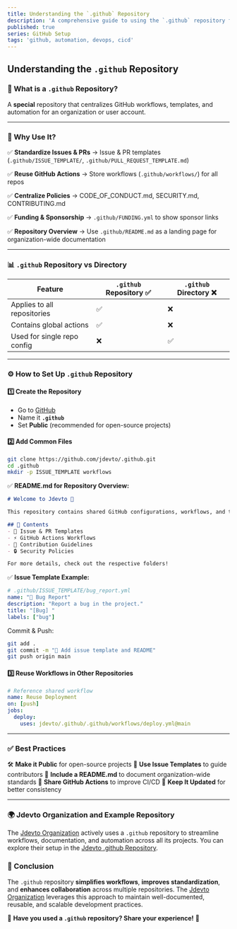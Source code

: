 ```yaml
---
title: Understanding the `.github` Repository
description: 'A comprehensive guide to using the `.github` repository for workflow automation, issue templates, and CI/CD standardization. Learn how Jdevto utilizes it for streamlined development.'
published: true
series: GitHub Setup
tags: 'github, automation, devops, cicd'
---
```


## Understanding the `.github` Repository

### 📌 What is a `.github` Repository?

A **special** repository that centralizes GitHub workflows, templates, and automation for an organization or user account.

---

### 🚀 Why Use It?

✅ **Standardize Issues & PRs** → Issue & PR templates (`.github/ISSUE_TEMPLATE/`, `.github/PULL_REQUEST_TEMPLATE.md`)

✅ **Reuse GitHub Actions** → Store workflows (`.github/workflows/`) for all repos

✅ **Centralize Policies** → CODE_OF_CONDUCT.md, SECURITY.md, CONTRIBUTING.md

✅ **Funding & Sponsorship** → `.github/FUNDING.yml` to show sponsor links

✅ **Repository Overview** → Use `.github/README.md` as a landing page for organization-wide documentation

---

### 📊 `.github` Repository vs Directory

| Feature                      | `.github` Repository ✅ | `.github` Directory ❌ |
|------------------------------|----------------------|------------------|
| Applies to all repositories | ✅                    | ❌                |
| Contains global actions      | ✅                    | ❌                |
| Used for single repo config  | ❌                    | ✅                |

---

### ⚙️ How to Set Up `.github` Repository

#### 1️⃣ **Create the Repository**

- Go to [GitHub](https://github.com/new)
- Name it **`.github`**
- Set **Public** (recommended for open-source projects)

#### 2️⃣ **Add Common Files**

```bash
git clone https://github.com/jdevto/.github.git
cd .github
mkdir -p ISSUE_TEMPLATE workflows
```

✅ **README.md for Repository Overview:**

```markdown
# Welcome to Jdevto 🚀

This repository contains shared GitHub configurations, workflows, and templates used across all Jdevto projects.

## 🔹 Contents
- 📝 Issue & PR Templates
- ⚡ GitHub Actions Workflows
- 📜 Contribution Guidelines
- 🔒 Security Policies

For more details, check out the respective folders!
```

✅ **Issue Template Example:**

```yaml
# .github/ISSUE_TEMPLATE/bug_report.yml
name: "🐞 Bug Report"
description: "Report a bug in the project."
title: "[Bug] "
labels: ["bug"]
```

Commit & Push:

```bash
git add .
git commit -m "📝 Add issue template and README"
git push origin main
```

#### 3️⃣ **Reuse Workflows in Other Repositories**

```yaml
# Reference shared workflow
name: Reuse Deployment
on: [push]
jobs:
  deploy:
    uses: jdevto/.github/.github/workflows/deploy.yml@main
```

---

### ✅ Best Practices

🛠 **Make it Public** for open-source projects
📝 **Use Issue Templates** to guide contributors
📖 **Include a README.md** to document organization-wide standards
🚀 **Share GitHub Actions** to improve CI/CD
🔄 **Keep It Updated** for better consistency

---

### 🌍 Jdevto Organization and Example Repository

The [Jdevto Organization](https://github.com/jdevto) actively uses a `.github` repository to streamline workflows, documentation, and automation across all its projects. You can explore their setup in the [Jdevto .github Repository](https://github.com/jdevto/.github).

### 🎯 Conclusion

The `.github` repository **simplifies workflows**, **improves standardization**, and **enhances collaboration** across multiple repositories. The [Jdevto Organization](https://github.com/jdevto) leverages this approach to maintain well-documented, reusable, and scalable development practices.

💬 **Have you used a `.github` repository? Share your experience!** 🚀

